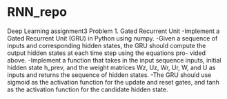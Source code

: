 # RNN_repo
Deep Learning assignment3 
Problem 1. Gated Recurrent Unit
-Implement a Gated Recurrent Unit (GRU) in Python using numpy.
-Given a sequence of inputs and corresponding hidden states, the GRU should compute the output hidden states at each time step using the equations pro- vided above.
-Implement a function that takes in the input sequence inputs, initial hidden state h_prev, and the weight matrices Wz, Uz, Wr, Ur, W, and U as inputs and returns the sequence of hidden states.
-The GRU should use sigmoid as the activation function for the update and reset gates, and tanh as the activation function for the candidate hidden state.
